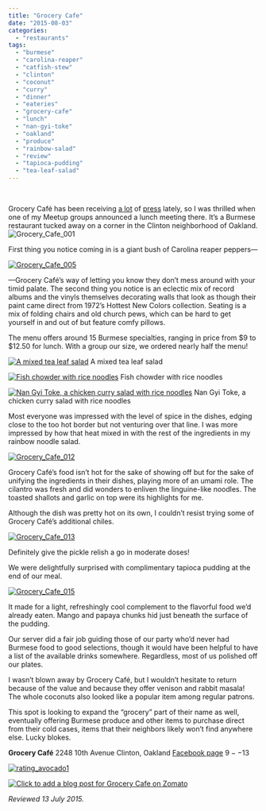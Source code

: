 ```yaml
---
title: "Grocery Cafe"
date: "2015-08-03"
categories:
  - "restaurants"
tags:
  - "burmese"
  - "carolina-reaper"
  - "catfish-stew"
  - "clinton"
  - "coconut"
  - "curry"
  - "dinner"
  - "eateries"
  - "grocery-cafe"
  - "lunch"
  - "nan-gyi-toke"
  - "oakland"
  - "produce"
  - "rainbow-salad"
  - "review"
  - "tapioca-pudding"
  - "tea-leaf-salad"
---
```


 

Grocery Café has been receiving [a lot](http://www.eastbayexpress.com/oakland/this-hole-in-the-wall-is-doing-what-no-other-restaurant-in-oakland-is/Content?oid=4185327) of [press](http://www.bonappetit.com/restaurants-travel/navigator/article/oakland-navigator) lately, so I was thrilled when one of my Meetup groups announced a lunch meeting there. It’s a Burmese restaurant tucked away on a corner in the Clinton neighborhood of Oakland. ![Grocery_Cafe_001](http://s3.amazonaws.com/thegourmez-wpmedia/2015/07/Grocery_Cafe_001-500x425.jpg)

First thing you notice coming in is a giant bush of Carolina reaper peppers—

[![Grocery_Cafe_005](http://s3.amazonaws.com/thegourmez-wpmedia/2015/07/Grocery_Cafe_005-500x334.jpg)](http://s3.amazonaws.com/thegourmez-wpmedia/2015/07/Grocery_Cafe_005.jpg)

—Grocery Café’s way of letting you know they don’t mess around with your timid palate. The second thing you notice is an eclectic mix of record albums and the vinyls themselves decorating walls that look as though their paint came direct from 1972’s Hottest New Colors collection. Seating is a mix of folding chairs and old church pews, which can be hard to get yourself in and out of but feature comfy pillows.

The menu offers around 15 Burmese specialties, ranging in price from $9 to $12.50 for lunch. With a group our size, we ordered nearly half the menu!




<div class="caption">

[![ A mixed tea leaf salad](http://s3.amazonaws.com/thegourmez-wpmedia/2015/07/Grocery_Cafe_009-500x334.jpg)](http://s3.amazonaws.com/thegourmez-wpmedia/2015/07/Grocery_Cafe_009.jpg) A mixed tea leaf salad</div>





<div class="caption">

[![Fish chowder with rice noodles](http://s3.amazonaws.com/thegourmez-wpmedia/2015/07/Grocery_Cafe_010-500x342.jpg)](http://s3.amazonaws.com/thegourmez-wpmedia/2015/07/Grocery_Cafe_010.jpg) Fish chowder with rice noodles</div>





<div class="caption">

[![Nan Gyi Toke, a chicken curry salad with rice noodles](http://s3.amazonaws.com/thegourmez-wpmedia/2015/07/Grocery_Cafe_011-500x334.jpg)](http://s3.amazonaws.com/thegourmez-wpmedia/2015/07/Grocery_Cafe_011.jpg) Nan Gyi Toke, a chicken curry salad with rice noodles</div>


Most everyone was impressed with the level of spice in the dishes, edging close to the too hot border but not venturing over that line. I was more impressed by how that heat mixed in with the rest of the ingredients in my rainbow noodle salad.

[![Grocery_Cafe_012](http://s3.amazonaws.com/thegourmez-wpmedia/2015/07/Grocery_Cafe_012-500x334.jpg)](http://s3.amazonaws.com/thegourmez-wpmedia/2015/07/Grocery_Cafe_012.jpg)

Grocery Café’s food isn’t hot for the sake of showing off but for the sake of unifying the ingredients in their dishes, playing more of an umami role. The cilantro was fresh and did wonders to enliven the linguine-like noodles. The toasted shallots and garlic on top were its highlights for me.

Although the dish was pretty hot on its own, I couldn’t resist trying some of Grocery Café’s additional chiles.

[![Grocery_Cafe_013](http://s3.amazonaws.com/thegourmez-wpmedia/2015/07/Grocery_Cafe_013-500x282.jpg)](http://s3.amazonaws.com/thegourmez-wpmedia/2015/07/Grocery_Cafe_013.jpg)

Definitely give the pickle relish a go in moderate doses!

We were delightfully surprised with complimentary tapioca pudding at the end of our meal.

[![Grocery_Cafe_015](http://s3.amazonaws.com/thegourmez-wpmedia/2015/07/Grocery_Cafe_015-500x334.jpg)](http://s3.amazonaws.com/thegourmez-wpmedia/2015/07/Grocery_Cafe_015.jpg)

It made for a light, refreshingly cool complement to the flavorful food we’d already eaten. Mango and papaya chunks hid just beneath the surface of the pudding.

Our server did a fair job guiding those of our party who’d never had Burmese food to good selections, though it would have been helpful to have a list of the available drinks somewhere. Regardless, most of us polished off our plates.

I wasn’t blown away by Grocery Café, but I wouldn’t hesitate to return because of the value and because they offer venison and rabbit masala! The whole coconuts also looked like a popular item among regular patrons.

This spot is looking to expand the “grocery” part of their name as well, eventually offering Burmese produce and other items to purchase direct from their cold cases, items that their neighbors likely won’t find anywhere else. Lucky blokes.

**Grocery Café** 2248 10th Avenue Clinton, Oakland [Facebook page](https://www.facebook.com/grocerycafe) $9--$13

[![rating_avocado1](http://s3.amazonaws.com/thegourmez-wpmedia/2009/02/rating_avocado1.gif)](http://s3.amazonaws.com/thegourmez-wpmedia/2009/02/rating_avocado1.gif)

[![Click to add a blog post for Grocery Cafe on Zomato](https://www.zomato.com/logo/17980973/minilink)](https://www.zomato.com/oakland-ca/grocery-cafe-oakland)

_Reviewed 13 July 2015._
